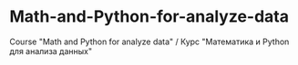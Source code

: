 # Math-and-Python-for-analyze-data
Course "Math and Python for analyze data" / Курс "Математика и Python для анализа данных"
